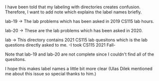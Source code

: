 I have been told that my labeling with directories creates confusion.
Therefore, I want to add note which explains the label names briefly.

lab-19 -> The lab problems which has been asked in 2019 CS115 lab hours.

lab-20 -> These are the lab problems which has been asked in 2020.

lab -> This directory contains 2021 CS115 lab quesitons which is the lab questions directly asked to me. -I took CS115 2021 Fall-

Note that lab-19 and lab-20 are not complete since I couldn't find all of the quesitons.

I hope this makes label names a little bit more clear
(Ulas Dilek mentioned me about this issue so special thanks to him.)
